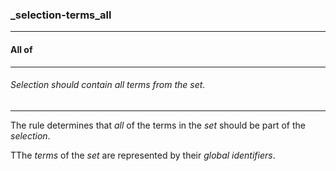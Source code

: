 ### _selection-terms_all



------
#### All of



------
###### Selection should contain all terms from the set.



------
The rule determines that *all* of the terms in the *set* should be part of the *selection*.

TThe *terms* of the *set* are represented by their *global identifiers*.